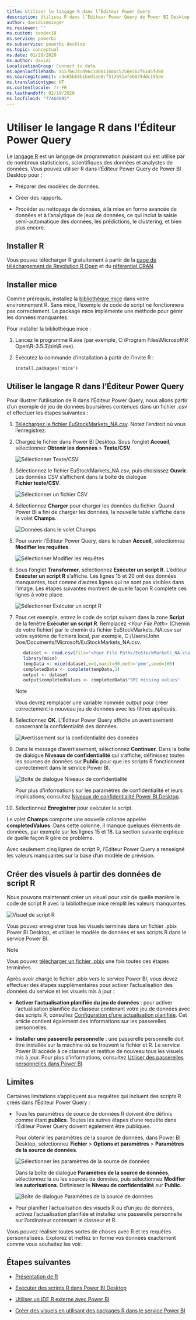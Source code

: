 ```yaml
---
title: Utiliser le langage R dans l’Éditeur Power Query
description: Utilisez R dans l’Éditeur Power Query de Power BI Desktop pour une analytique avancée.
author: davidiseminger
ms.reviewer: ''
ms.custom: seodec18
ms.service: powerbi
ms.subservice: powerbi-desktop
ms.topic: conceptual
ms.date: 01/28/2020
ms.author: davidi
LocalizationGroup: Connect to data
ms.openlocfilehash: a157b674cd96c10081168ac5258e5b2f6145f09d
ms.sourcegitcommit: cde65bb8b1bed1ee8cf512651afeb829ddc155de
ms.translationtype: HT
ms.contentlocale: fr-FR
ms.lasthandoff: 02/19/2020
ms.locfileid: "77464895"
---
```

# <a name="use-r-in-power-query-editor"></a>Utiliser le langage R dans l’Éditeur Power Query

Le [langage R](https://mran.microsoft.com/documents/what-is-r) est un langage de programmation puissant qui est utilisé par de nombreux statisticiens, scientifiques des données et analystes de données. Vous pouvez utiliser R dans l’Éditeur Power Query de Power BI Desktop pour :

* Préparer des modèles de données.

* Créer des rapports.

* Procéder au nettoyage de données, à la mise en forme avancée de données et à l’analytique de jeux de données, ce qui inclut la saisie semi-automatique des données, les prédictions, le clustering, et bien plus encore.  

## <a name="install-r"></a>Installer R

Vous pouvez télécharger R gratuitement à partir de la [page de téléchargement de Revolution R Open](https://mran.revolutionanalytics.com/download/) et du [référentiel CRAN](https://cran.r-project.org/bin/windows/base/).

## <a name="install-mice"></a>Installer mice

Comme prérequis, installez la [bibliothèque mice](https://www.rdocumentation.org/packages/mice/versions/3.5.0/topics/mice) dans votre environnement R. Sans mice, l’exemple de code de script ne fonctionnera pas correctement. Le package mice implémente une méthode pour gérer les données manquantes.

Pour installer la bibliothèque mice :

1. Lancez le programme R.exe (par exemple, C:\Program Files\Microsoft\R Open\R-3.5.3\bin\R.exe).  

2. Exécutez la commande d’installation à partir de l’invite R :

   ``` 
   install.packages('mice') 
   ```

## <a name="use-r-in-power-query-editor"></a>Utiliser le langage R dans l’Éditeur Power Query

Pour illustrer l’utilisation de R dans l’Éditeur Power Query, nous allons partir d’un exemple de jeu de données boursières contenues dans un fichier .csv et effectuer les étapes suivantes :

1. [Téléchargez le fichier EuStockMarkets_NA.csv](https://download.microsoft.com/download/F/8/A/F8AA9DC9-8545-4AAE-9305-27AD1D01DC03/EuStockMarkets_NA.csv). Notez l’endroit où vous l’enregistrez.

1. Chargez le fichier dans Power BI Desktop. Sous l’onglet **Accueil**, sélectionnez **Obtenir les données** > **Texte/CSV**.

   ![Sélectionner Texte/CSV](media/desktop-r-in-query-editor/r-in-query-editor_1.png)

1. Sélectionnez le fichier EuStockMarkets_NA.csv, puis choisissez **Ouvrir**. Les données CSV s’affichent dans la boîte de dialogue **Fichier texte/CSV**.

   ![Sélectionner un fichier CSV](media/desktop-r-in-query-editor/r-in-query-editor_2.png)

1. Sélectionnez **Charger** pour charger les données du fichier. Quand Power BI a fini de charger les données, la nouvelle table s’affiche dans le volet **Champs**.

   ![Données dans le volet Champs](media/desktop-r-in-query-editor/r-in-query-editor_3.png)

1. Pour ouvrir l’Éditeur Power Query, dans le ruban **Accueil**, sélectionnez **Modifier les requêtes**.

   ![Sélectionner Modifier les requêtes](media/desktop-r-in-query-editor/r-in-query-editor_4.png)

1. Sous l’onglet **Transformer**, sélectionnez **Exécuter un script R**. L’éditeur **Exécuter un script R** s’affiche. Les lignes 15 et 20 ont des données manquantes, tout comme d’autres lignes qui ne sont pas visibles dans l’image. Les étapes suivantes montrent de quelle façon R complète ces lignes à votre place.

   ![Sélectionner Exécuter un script R](media/desktop-r-in-query-editor/r-in-query-editor_5d.png)

1. Pour cet exemple, entrez le code de script suivant dans la zone **Script** de la fenêtre **Exécuter un script R**. Remplacez *&lt;Your File Path&gt;* (Chemin de votre fichier) par le chemin du fichier EuStockMarkets_NA.csv sur votre système de fichiers local, par exemple, C:/Users/John Doe/Documents/Microsoft/EuStockMarkets_NA.csv.

    ```r
       dataset <- read.csv(file="<Your File Path>/EuStockMarkets_NA.csv", header=TRUE, sep=",")
       library(mice)
       tempData <- mice(dataset,m=1,maxit=50,meth='pmm',seed=100)
       completedData <- complete(tempData,1)
       output <- dataset
       output$completedValues <- completedData$"SMI missing values"
    ```

    > [!NOTE]
    > Vous devrez remplacer une variable nommée *output* pour créer correctement le nouveau jeu de données avec les filtres appliqués.

7. Sélectionnez **OK**. L’Éditeur Power Query affiche un avertissement concernant la confidentialité des données.

   ![Avertissement sur la confidentialité des données](media/desktop-r-in-query-editor/r-in-query-editor_6.png)
8. Dans le message d’avertissement, sélectionnez **Continuer**. Dans la boîte de dialogue **Niveaux de confidentialité** qui s’affiche, définissez toutes les sources de données sur **Public** pour que les scripts R fonctionnent correctement dans le service Power BI. 

   ![Boîte de dialogue Niveaux de confidentialité](media/desktop-r-in-query-editor/r-in-query-editor_7.png)

   Pour plus d’informations sur les paramètres de confidentialité et leurs implications, consultez [Niveaux de confidentialité Power BI Desktop](desktop-privacy-levels.md).

 9. Sélectionnez **Enregistrer** pour exécuter le script. 

   Le volet **Champs** comporte une nouvelle colonne appelée **completedValues**. Dans cette colonne, il manque quelques éléments de données, par exemple sur les lignes 15 et 18. La section suivante explique de quelle façon R gère ce problème.

   Avec seulement cinq lignes de script R, l’Éditeur Power Query a renseigné les valeurs manquantes sur la base d’un modèle de prévision.

## <a name="create-visuals-from-r-script-data"></a>Créer des visuels à partir des données de script R

Nous pouvons maintenant créer un visuel pour voir de quelle manière le code de script R avec la bibliothèque mice remplit les valeurs manquantes.

![Visuel de script R](media/desktop-r-in-query-editor/r-in-query-editor_8a.png)

Vous pouvez enregistrer tous les visuels terminés dans un fichier .pbix Power BI Desktop, et utiliser le modèle de données et ses scripts R dans le service Power BI.

> [!NOTE]
> Vous pouvez [télécharger un fichier .pbix](https://download.microsoft.com/download/F/8/A/F8AA9DC9-8545-4AAE-9305-27AD1D01DC03/Complete%20Values%20with%20R%20in%20PQ.pbix) une fois toutes ces étapes terminées.

Après avoir chargé le fichier .pbix vers le service Power BI, vous devez effectuer des étapes supplémentaires pour activer l’actualisation des données du service et les visuels mis à jour :  

* **Activer l’actualisation planifiée du jeu de données** : pour activer l’actualisation planifiée du classeur contenant votre jeu de données avec des scripts R, consultez [Configuration d’une actualisation planifiée](refresh-scheduled-refresh.md). Cet article contient également des informations sur les passerelles personnelles.

* **Installer une passerelle personnelle** : une passerelle personnelle doit être installée sur la machine où se trouvent le fichier et R. Le service Power BI accède à ce classeur et restitue de nouveau tous les visuels mis à jour. Pour plus d’informations, consultez [Utiliser des passerelles personnelles dans Power BI](service-gateway-personal-mode.md).

## <a name="limitations"></a>Limites

Certaines limitations s’appliquent aux requêtes qui incluent des scripts R créés dans l’Éditeur Power Query :

* Tous les paramètres de source de données R doivent être définis comme étant **publics**. Toutes les autres étapes d’une requête dans l’Éditeur Power Query doivent également être publiques. 

   Pour obtenir les paramètres de la source de données, dans Power BI Desktop, sélectionnez **Fichier** > **Options et paramètres** > **Paramètres de la source de données**.

   ![Sélectionner les paramètres de la source de données](media/desktop-r-in-query-editor/r-in-query-editor_9.png)

   Dans la boîte de dialogue **Paramètres de la source de données**, sélectionnez la ou les sources de données, puis sélectionnez **Modifier les autorisations**. Définissez le **Niveau de confidentialité** sur **Public**.

   ![Boîte de dialogue Paramètres de la source de données](media/desktop-r-in-query-editor/r-in-query-editor_10.png)  
  
* Pour planifier l’actualisation des visuels R ou d’un jeu de données, activez l’actualisation planifiée et installez une passerelle personnelle sur l’ordinateur contenant le classeur et R. 

Vous pouvez réaliser toutes sortes de choses avec R et les requêtes personnalisées. Explorez et mettez en forme vos données exactement comme vous souhaitez les voir.

## <a name="next-steps"></a>Étapes suivantes

* [Présentation de R](https://mran.microsoft.com/documents/what-is-r) 

* [Exécuter des scripts R dans Power BI Desktop](desktop-r-scripts.md) 

* [Utiliser un IDE R externe avec Power BI](desktop-r-ide.md) 

* [Créer des visuels en utilisant des packages R dans le service Power BI](service-r-packages-support.md)
